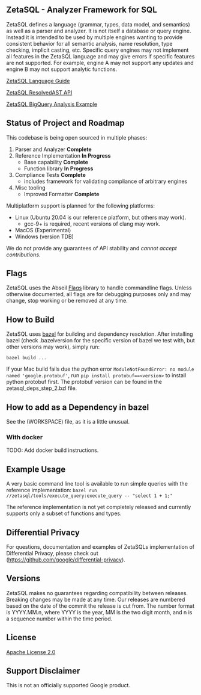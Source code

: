 ## ZetaSQL - Analyzer Framework for SQL
ZetaSQL defines a language (grammar, types, data model, and semantics) as well
as a parser and analyzer.  It is not itself a database or query engine. Instead
it is intended to be used by multiple engines wanting to provide consistent
behavior for all semantic analysis, name resolution, type checking, implicit
casting, etc. Specific query engines may not implement all features in the
ZetaSQL language and may give errors if specific features are not supported. For
example, engine A may not support any updates and engine B may not support
analytic functions.

[ZetaSQL Language Guide](docs/README.md)

[ZetaSQL ResolvedAST API](docs/resolved_ast.md)

[ZetaSQL BigQuery Analysis Example](https://github.com/GoogleCloudPlatform/professional-services/tree/main/tools/zetasql-helper)

## Status of Project and Roadmap

This codebase is being open sourced in multiple phases:

1. Parser and Analyzer **Complete**
2. Reference Implementation **In Progress**
   - Base capability **Complete**
   - Function library **In Progress**
3. Compliance Tests **Complete**
   - includes framework for validating compliance of arbitrary engines
4. Misc tooling
   - Improved Formatter **Complete**

Multiplatform support is planned for the following platforms:

 - Linux (Ubuntu 20.04 is our reference platform, but others may work).
   - gcc-9+ is required, recent versions of clang may work.
 - MacOS (Experimental)
 - Windows (version TDB)

We do not provide any guarantees of API stability and *cannot accept
contributions*.


## Flags
ZetaSQL uses the Abseil [Flags](https://abseil.io/blog/20190509-flags) library
to handle commandline flags. Unless otherwise documented, all flags are for
debugging purposes only and may change, stop working or be removed at any time.


## How to Build

ZetaSQL uses [bazel](https://bazel.build) for building and dependency
resolution. After installing bazel (check .bazelversion for the specific version
of bazel we test with, but other versions may work), simply run:

```bazel build ...```

If your Mac build fails due the python error
 `ModuleNotFoundError: no module named 'google.protobuf'`, run
 `pip install protobuf==<version>` to install python protobuf first. The
 protobuf version can be found in the zetasql_deps_step_2.bzl file.

## How to add as a Dependency in bazel
See the (WORKSPACE) file, as it is a little unusual.

### With docker
 TODO: Add docker build instructions.

## Example Usage
A very basic command line tool is available to run simple queries with the
reference implementation:
```bazel run //zetasql/tools/execute_query:execute_query -- "select 1 + 1;"```

The reference implementation is not yet completely released and currently
supports only a subset of functions and types.

## Differential Privacy
For questions, documentation and examples of ZetaSQLs implementation of
Differential Privacy, please check out
(https://github.com/google/differential-privacy).

## Versions

ZetaSQL makes no guarantees regarding compatibility between releases.
Breaking changes may be made at any time. Our releases are numbered based
on the date of the commit the release is cut from. The number format is
YYYY.MM.n, where YYYY is the year, MM is the two digit month, and n is a
sequence number within the time period.

## License

[Apache License 2.0](LICENSE)

## Support Disclaimer
This is not an officially supported Google product.
